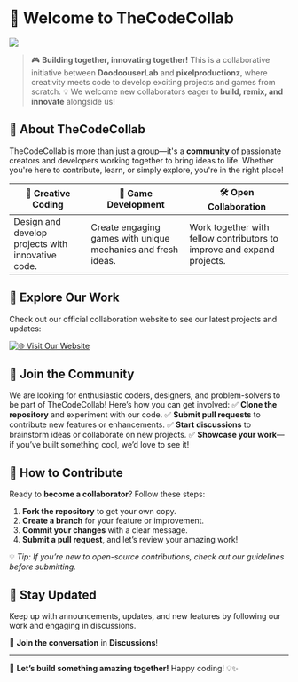 # 🚀 Welcome to **TheCodeCollab**

![](https://img.shields.io/badge/Current%20Project%3A-ExploreBox-009dc6?style=for-the-badge&logo=html5)

> 🎮 **Building together, innovating together!**
> This is a collaborative initiative between **DoodoouserLab** and **pixelproductionz**, where creativity meets code to develop exciting projects and games from scratch.
> 💡 We welcome new collaborators eager to **build, remix, and innovate** alongside us!

## 🌟 About TheCodeCollab
TheCodeCollab is more than just a group—it's a **community** of passionate creators and developers working together to bring ideas to life. Whether you're here to contribute, learn, or simply explore, you're in the right place!

| 🎨 **Creative Coding** | 🚀 **Game Development** | 🛠️ **Open Collaboration** |
|------------------|---------------|----------------|
| Design and develop projects with innovative code. | Create engaging games with unique mechanics and fresh ideas. | Work together with fellow contributors to improve and expand projects. |

## 🔗 Explore Our Work
Check out our official collaboration website to see our latest projects and updates:

[![🌐 Visit Our Website](https://img.shields.io/badge/🌐-Visit%20Our%20Website-blue?style=for-the-badge)](https://doodoouserlab.github.io/TheCodeCollab)

## 🤝 Join the Community
We are looking for enthusiastic coders, designers, and problem-solvers to be part of TheCodeCollab! Here’s how you can get involved:
✅ **Clone the repository** and experiment with our code.
✅ **Submit pull requests** to contribute new features or enhancements.
✅ **Start discussions** to brainstorm ideas or collaborate on new projects.
✅ **Showcase your work**—if you’ve built something cool, we’d love to see it!

## 📜 How to Contribute
Ready to **become a collaborator**? Follow these steps:
1. **Fork the repository** to get your own copy.
2. **Create a branch** for your feature or improvement.
3. **Commit your changes** with a clear message.
4. **Submit a pull request**, and let’s review your amazing work!

💡 *Tip: If you’re new to open-source contributions, check out our guidelines before submitting.*

## 📢 Stay Updated
Keep up with announcements, updates, and new features by following our work and engaging in discussions.

🔔 **Join the conversation** in **Discussions**!

---

🚀 **Let’s build something amazing together!**
Happy coding! 💡✨
